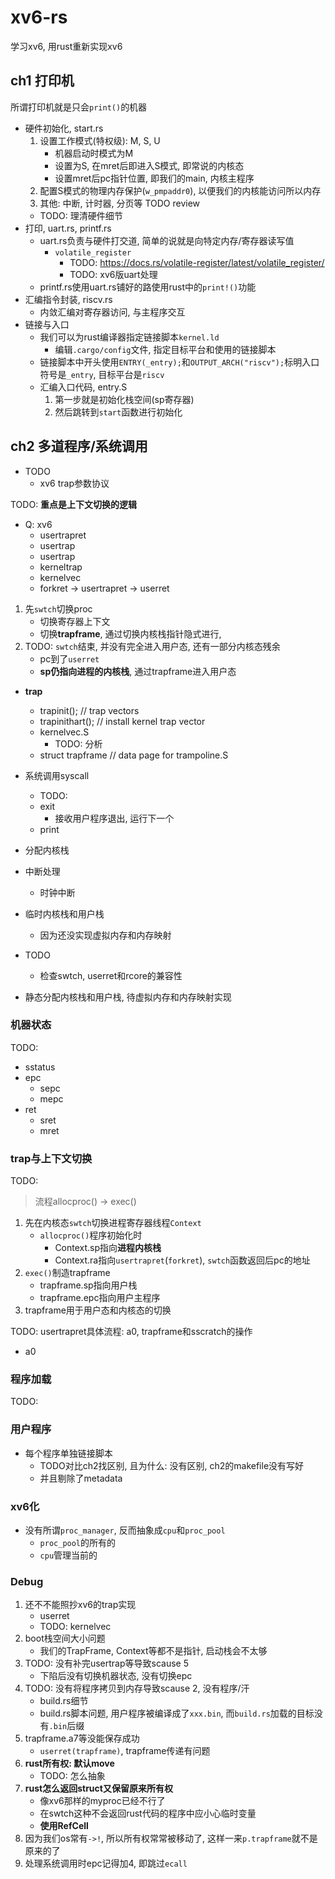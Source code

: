 # xv6-rs

学习xv6, 用rust重新实现xv6


## ch1 打印机

所谓打印机就是只会`print()`的机器

- 硬件初始化, start.rs
	1. 设置工作模式(特权级): M, S, U
		- 机器启动时模式为M
		- 设置为S, 在mret后即进入S模式, 即常说的内核态
		- 设置mret后pc指针位置, 即我们的main, 内核主程序
	2. 配置S模式的物理内存保护(`w_pmpaddr0`), 以便我们的内核能访问所以内存
	3. 其他: 中断, 计时器, 分页等 TODO review
	* TODO: 理清硬件细节
- 打印, uart.rs, printf.rs
	* uart.rs负责与硬件打交道, 简单的说就是向特定内存/寄存器读写值
		+ `volatile_register`
			+ TODO: https://docs.rs/volatile-register/latest/volatile_register/
			+ TODO: xv6版uart处理
	* printf.rs使用uart.rs铺好的路使用rust中的`print!()`功能
- 汇编指令封装, riscv.rs
	* 内敛汇编对寄存器访问, 与主程序交互
- 链接与入口
	* 我们可以为rust编译器指定链接脚本`kernel.ld`
		+ 编辑`.cargo/config`文件, 指定目标平台和使用的链接脚本
	* 链接脚本中开头使用`ENTRY(_entry);`和`OUTPUT_ARCH("riscv");`标明入口符号是`_entry`, 目标平台是`riscv`
	* 汇编入口代码, entry.S
		1. 第一步就是初始化栈空间(sp寄存器)
		2. 然后跳转到`start`函数进行初始化


## ch2 多道程序/系统调用

- TODO
	* xv6 trap参数协议

TODO: **重点是上下文切换的逻辑**

- Q: xv6
	* usertrapret
	* usertrap
	* usertrap
	* kerneltrap
	* kernelvec
	* forkret -> usertrapret -> userret

1. 先`swtch`切换proc
	- 切换寄存器上下文
	- 切换**trapframe**, 通过切换内核栈指针隐式进行, 
2. TODO: `swtch`结束, 并没有完全进入用户态, 还有一部分内核态残余
	- pc到了`userret`
	- **sp仍指向进程的内核栈**, 通过trapframe进入用户态

- **trap**
	* trapinit();      // trap vectors
	* trapinithart();  // install kernel trap vector
	* kernelvec.S
		+ TODO: 分析
	* struct trapframe // data page for trampoline.S
- 系统调用syscall
	* TODO:
	* exit
		+ 接收用户程序退出, 运行下一个
	* print
- 分配内核栈
- 中断处理
	* 时钟中断
- 临时内核栈和用户栈
	* 因为还没实现虚拟内存和内存映射

- TODO
	* 检查swtch, userret和rcore的兼容性

- 静态分配内核栈和用户栈, 待虚拟内存和内存映射实现


### 机器状态

TODO:

- sstatus
- epc
	* sepc
	* mepc
- ret
	* sret
	* mret

### trap与上下文切换

TODO:

> 流程allocproc() -> exec()

1. 先在内核态`swtch`切换进程寄存器线程`Context`
	- `allocproc()`程序初始化时
		* Context.sp指向**进程内核栈**
		* Context.ra指向`usertrapret`(`forkret`), `swtch`函数返回后pc的地址
2. `exec()`制造trapframe
	- trapframe.sp指向用户栈
	- trapframe.epc指向用户主程序
3. trapframe用于用户态和内核态的切换

TODO: usertrapret具体流程: a0, trapframe和sscratch的操作

- a0

### 程序加载

TODO:


### 用户程序

- 每个程序单独链接脚本
	* TODO对比ch2找区别, 且为什么: 没有区别, ch2的makefile没有写好
	* 并且剔除了metadata


### xv6化

- 没有所谓`proc_manager`, 反而抽象成`cpu`和`proc_pool`
	* `proc_pool`的所有的
	* `cpu`管理当前的

### Debug

1. 还不不能照抄xv6的trap实现
	* userret
	* TODO: kernelvec
2. boot栈空间大小问题
	- 我们的TrapFrame, Context等都不是指针, 启动栈会不太够
3. TODO: 没有补完usertrap等导致scause 5
	- 下陷后没有切换机器状态, 没有切换epc
4. TODO: 没有将程序拷贝到内存导致scause 2, 没有程序/汗
	- build.rs细节
	- build.rs脚本问题, 用户程序被编译成了`xxx.bin`, 而`build.rs`加载的目标没有`.bin`后缀
5. trapframe.a7等没能保存成功
	- `userret(trapframe)`, trapframe传递有问题
6. **rust所有权: 默认move**
	- TODO: 怎么抽象
7. **rust怎么返回struct又保留原来所有权**
	- 像xv6那样的myproc已经不行了
	- 在swtch这种不会返回rust代码的程序中应小心临时变量
	- **使用RefCell**
8. 因为我们os常有`->!`, 所以所有权常常被移动了, 这样一来`p.trapframe`就不是原来的了
9. 处理系统调用时epc记得加4, 即跳过`ecall`
